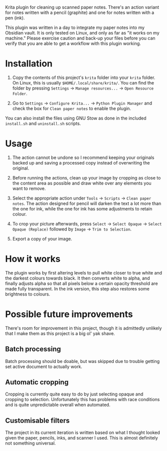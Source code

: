 Krita plugin for cleaning up scanned paper notes. There's an action variant for
notes written with a pencil (graphite) and one for notes written with a pen
(ink).

This plugin was written in a day to integrate my paper notes into my Obsidian
vault. It is only tested on Linux, and only as far as "it works on my machine."
Please exercise caution and back-up your files before you can verify that you
are able to get a workflow with this plugin working.

# Installation

1. Copy the contents of this project's `krita` folder into your `krita` folder.
   On Linux, this is usually `$HOME/.local/share/krita/`. You can find the
folder by pressing `Settings` -> `Manage resources...` -> `Open Resource
Folder`.

2. Go to `Settings` -> `Configure Krita...` -> `Python Plugin Manager` and
   check the box for `Clean paper notes` to enable the plugin.

You can also install the files using GNU Stow as done in the included
`install.sh` and `uninstall.sh` scripts.

# Usage

1. The action cannot be undone so I recommend keeping your originals backed up
   and saving a processed copy instead of overwriting the original.


2. Before running the actions, clean up your image by cropping as close to the
   content area as possible and draw white over any elements you want to
remove.

3. Select the appropriate action under `Tools` -> `Scripts` -> `Clean paper
   notes`. The action designed for pencil will darken the text a lot more than
the one for ink, while the one for ink has some adjustments to retain colour.

4. To crop your picture afterwards, press `Select` -> `Select Opaque` ->
   `Select Opaque (Replace)` followed by `Image` -> `Trim to Selection`.

5. Export a copy of your image.

# How it works

The plugin works by first altering levels to pull white closer to true white
and the darkest colours towards black. It then converts white to alpha, and
finally adjusts alpha so that all pixels below a certain opacity threshold are
made fully transparent. In the ink version, this step also restores some
brightness to colours.

# Possible future improvements

There's room for improvement in this project, though it is admittedly unlikely
that I make them as this project is a big ol' yak shave.

## Batch processing

Batch processing should be doable, but was skipped due to trouble getting set
active document to actually work.

## Automatic cropping

Cropping is currently quite easy to do by just selecting opaque and cropping to
selection. Unfortunately this has problems with race conditions and is quite
unpredictable overall when automated.

## Customisable filters

The project in its current iteration is written based on what I thought looked
given the paper, pencils, inks, and scanner I used. This is almost definitely
not something universal.

